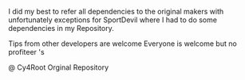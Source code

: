 I did my best to refer all dependencies to the original makers with unfortunately exceptions for SportDevil where I had to do some dependencies in my Repository.

Tips from other developers are welcome
Everyone is welcome but no profiteer 's

@ Cy4Root Orginal Repository
